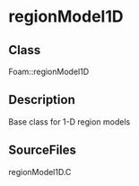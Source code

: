 # regionModel1D 
## Class
Foam::regionModel1D

## Description
Base class for 1-D region models

## SourceFiles
regionModel1D.C

